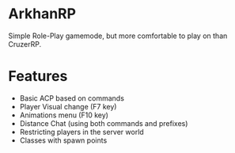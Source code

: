 # ArkhanRP
Simple Role-Play gamemode, but more comfortable to play on than CruzerRP.

# Features
- Basic ACP based on commands
- Player Visual change (F7 key)
- Animations menu (F10 key)
- Distance Chat (using both commands and prefixes)
- Restricting players in the server world
- Classes with spawn points
